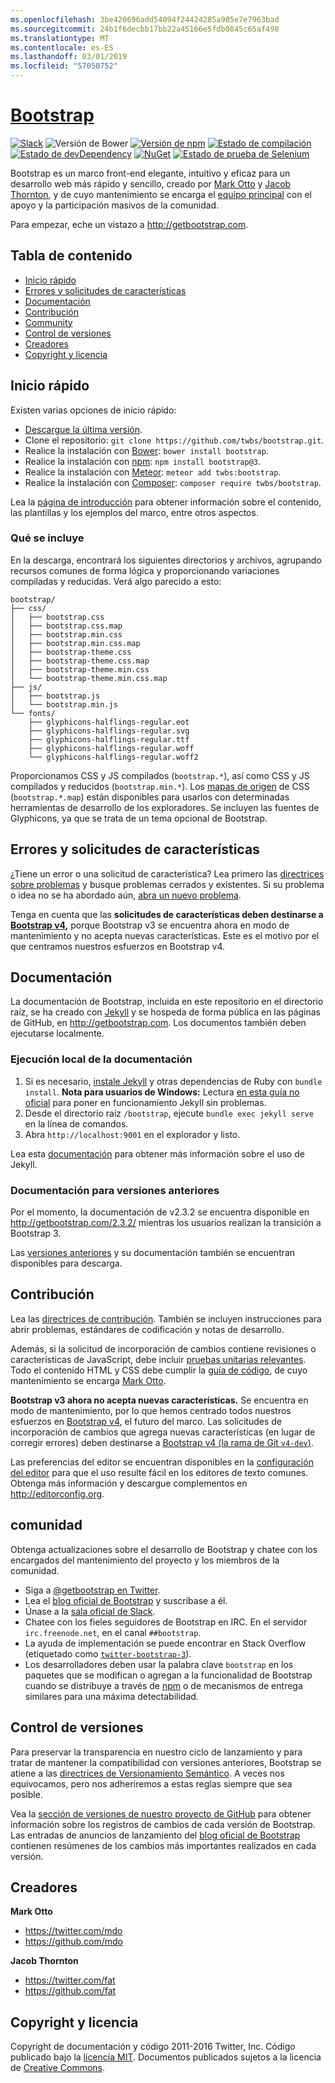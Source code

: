```yaml
---
ms.openlocfilehash: 3be420696add54094f24424285a905e7e7963bad
ms.sourcegitcommit: 24b1f6decbb17bb22a45166e5fdb0845c65af498
ms.translationtype: MT
ms.contentlocale: es-ES
ms.lasthandoff: 03/01/2019
ms.locfileid: "57050752"
---
```

# <a name="bootstraphttpgetbootstrapcom"></a>[Bootstrap](http://getbootstrap.com)

[![Slack](https://bootstrap-slack.herokuapp.com/badge.svg)](https://bootstrap-slack.herokuapp.com)
![Versión de Bower ](https://img.shields.io/bower/v/bootstrap.svg)
[![Versión de npm](https://img.shields.io/npm/v/bootstrap.svg)](https://www.npmjs.com/package/bootstrap)
[![Estado de compilación](https://img.shields.io/travis/twbs/bootstrap/master.svg)](https://travis-ci.org/twbs/bootstrap)
[![Estado de devDependency](https://img.shields.io/david/dev/twbs/bootstrap.svg)](https://david-dm.org/twbs/bootstrap#info=devDependencies)
[![NuGet](https://img.shields.io/nuget/v/bootstrap.svg)](https://www.nuget.org/packages/Bootstrap)
[![Estado de prueba de Selenium](https://saucelabs.com/browser-matrix/bootstrap.svg)](https://saucelabs.com/u/bootstrap)

Bootstrap es un marco front-end elegante, intuitivo y eficaz para un desarrollo web más rápido y sencillo, creado por [Mark Otto](https://twitter.com/mdo) y [Jacob Thornton](https://twitter.com/fat), y de cuyo mantenimiento se encarga el [equipo principal](https://github.com/orgs/twbs/people) con el apoyo y la participación masivos de la comunidad.

Para empezar, eche un vistazo a <http://getbootstrap.com>.


## <a name="table-of-contents"></a>Tabla de contenido

* [Inicio rápido](#quick-start)
* [Errores y solicitudes de características](#bugs-and-feature-requests)
* [Documentación](#documentation)
* [Contribución](#contributing)
* [Community](#community)
* [Control de versiones](#versioning)
* [Creadores](#creators)
* [Copyright y licencia](#copyright-and-license)


## <a name="quick-start"></a>Inicio rápido

Existen varias opciones de inicio rápido:

* [Descargue la última versión](https://github.com/twbs/bootstrap/archive/v3.3.7.zip).
* Clone el repositorio: `git clone https://github.com/twbs/bootstrap.git`.
* Realice la instalación con [Bower](http://bower.io): `bower install bootstrap`.
* Realice la instalación con [npm](https://www.npmjs.com): `npm install bootstrap@3`.
* Realice la instalación con [Meteor](https://www.meteor.com): `meteor add twbs:bootstrap`.
* Realice la instalación con [Composer](https://getcomposer.org): `composer require twbs/bootstrap`.

Lea la [página de introducción](http://getbootstrap.com/getting-started/) para obtener información sobre el contenido, las plantillas y los ejemplos del marco, entre otros aspectos.

### <a name="whats-included"></a>Qué se incluye

En la descarga, encontrará los siguientes directorios y archivos, agrupando recursos comunes de forma lógica y proporcionando variaciones compiladas y reducidas. Verá algo parecido a esto:

```
bootstrap/
├── css/
│   ├── bootstrap.css
│   ├── bootstrap.css.map
│   ├── bootstrap.min.css
│   ├── bootstrap.min.css.map
│   ├── bootstrap-theme.css
│   ├── bootstrap-theme.css.map
│   ├── bootstrap-theme.min.css
│   └── bootstrap-theme.min.css.map
├── js/
│   ├── bootstrap.js
│   └── bootstrap.min.js
└── fonts/
    ├── glyphicons-halflings-regular.eot
    ├── glyphicons-halflings-regular.svg
    ├── glyphicons-halflings-regular.ttf
    ├── glyphicons-halflings-regular.woff
    └── glyphicons-halflings-regular.woff2
```

Proporcionamos CSS y JS compilados (`bootstrap.*`), así como CSS y JS compilados y reducidos (`bootstrap.min.*`). Los [mapas de origen](https://developer.chrome.com/devtools/docs/css-preprocessors) de CSS (`bootstrap.*.map`) están disponibles para usarlos con determinadas herramientas de desarrollo de los exploradores. Se incluyen las fuentes de Glyphicons, ya que se trata de un tema opcional de Bootstrap.


## <a name="bugs-and-feature-requests"></a>Errores y solicitudes de características

¿Tiene un error o una solicitud de característica? Lea primero las [directrices sobre problemas](https://github.com/twbs/bootstrap/blob/master/CONTRIBUTING.md#using-the-issue-tracker) y busque problemas cerrados y existentes. Si su problema o idea no se ha abordado aún, [abra un nuevo problema](https://github.com/twbs/bootstrap/issues/new).

Tenga en cuenta que las **solicitudes de características deben destinarse a [Bootstrap v4](https://github.com/twbs/bootstrap/tree/v4-dev),** porque Bootstrap v3 se encuentra ahora en modo de mantenimiento y no acepta nuevas características. Este es el motivo por el que centramos nuestros esfuerzos en Bootstrap v4.


## <a name="documentation"></a>Documentación

La documentación de Bootstrap, incluida en este repositorio en el directorio raíz, se ha creado con [Jekyll](http://jekyllrb.com) y se hospeda de forma pública en las páginas de GitHub, en <http://getbootstrap.com>. Los documentos también deben ejecutarse localmente.

### <a name="running-documentation-locally"></a>Ejecución local de la documentación

1. Si es necesario, [instale Jekyll](http://jekyllrb.com/docs/installation) y otras dependencias de Ruby con `bundle install`.
   **Nota para usuarios de Windows:** Lectura [en esta guía no oficial](http://jekyll-windows.juthilo.com/) para poner en funcionamiento Jekyll sin problemas.
2. Desde el directorio raíz `/bootstrap`, ejecute `bundle exec jekyll serve` en la línea de comandos.
4. Abra `http://localhost:9001` en el explorador y listo.

Lea esta [documentación](http://jekyllrb.com/docs/home/) para obtener más información sobre el uso de Jekyll.

### <a name="documentation-for-previous-releases"></a>Documentación para versiones anteriores

Por el momento, la documentación de v2.3.2 se encuentra disponible en <http://getbootstrap.com/2.3.2/> mientras los usuarios realizan la transición a Bootstrap 3.

Las [versiones anteriores](https://github.com/twbs/bootstrap/releases) y su documentación también se encuentran disponibles para descarga.


## <a name="contributing"></a>Contribución

Lea las [directrices de contribución](https://github.com/twbs/bootstrap/blob/master/CONTRIBUTING.md). También se incluyen instrucciones para abrir problemas, estándares de codificación y notas de desarrollo.

Además, si la solicitud de incorporación de cambios contiene revisiones o características de JavaScript, debe incluir [pruebas unitarias relevantes](https://github.com/twbs/bootstrap/tree/master/js/tests). Todo el contenido HTML y CSS debe cumplir la [guía de código](https://github.com/mdo/code-guide), de cuyo mantenimiento se encarga [Mark Otto](https://github.com/mdo).

**Bootstrap v3 ahora no acepta nuevas características.** Se encuentra en modo de mantenimiento, por lo que hemos centrado todos nuestros esfuerzos en [Bootstrap v4](https://github.com/twbs/bootstrap/tree/v4-dev), el futuro del marco. Las solicitudes de incorporación de cambios que agrega nuevas características (en lugar de corregir errores) deben destinarse a [Bootstrap v4 (la rama de Git `v4-dev`)](https://github.com/twbs/bootstrap/tree/v4-dev).

Las preferencias del editor se encuentran disponibles en la [configuración del editor](https://github.com/twbs/bootstrap/blob/master/.editorconfig) para que el uso resulte fácil en los editores de texto comunes. Obtenga más información y descargue complementos en <http://editorconfig.org>.


## <a name="community"></a>comunidad

Obtenga actualizaciones sobre el desarrollo de Bootstrap y chatee con los encargados del mantenimiento del proyecto y los miembros de la comunidad.

* Siga a [@getbootstrap en Twitter](https://twitter.com/getbootstrap).
* Lea el [blog oficial de Bootstrap](http://blog.getbootstrap.com) y suscríbase a él.
* Únase a la [sala oficial de Slack](https://bootstrap-slack.herokuapp.com).
* Chatee con los fieles seguidores de Bootstrap en IRC. En el servidor `irc.freenode.net`, en el canal `##bootstrap`.
* La ayuda de implementación se puede encontrar en Stack Overflow (etiquetado como [`twitter-bootstrap-3`](https://stackoverflow.com/questions/tagged/twitter-bootstrap-3)).
* Los desarrolladores deben usar la palabra clave `bootstrap` en los paquetes que se modifican o agregan a la funcionalidad de Bootstrap cuando se distribuye a través de [npm](https://www.npmjs.com/browse/keyword/bootstrap) o de mecanismos de entrega similares para una máxima detectabilidad.


## <a name="versioning"></a>Control de versiones

Para preservar la transparencia en nuestro ciclo de lanzamiento y para tratar de mantener la compatibilidad con versiones anteriores, Bootstrap se atiene a las [directrices de Versionamiento Semántico](http://semver.org/). A veces nos equivocamos, pero nos adheriremos a estas reglas siempre que sea posible.

Vea la [sección de versiones de nuestro proyecto de GitHub](https://github.com/twbs/bootstrap/releases) para obtener información sobre los registros de cambios de cada versión de Bootstrap. Las entradas de anuncios de lanzamiento del [blog oficial de Bootstrap](http://blog.getbootstrap.com) contienen resúmenes de los cambios más importantes realizados en cada versión.


## <a name="creators"></a>Creadores

**Mark Otto**

* <https://twitter.com/mdo>
* <https://github.com/mdo>

**Jacob Thornton**

* <https://twitter.com/fat>
* <https://github.com/fat>


## <a name="copyright-and-license"></a>Copyright y licencia

Copyright de documentación y código 2011-2016 Twitter, Inc. Código publicado bajo la [licencia MIT](https://github.com/twbs/bootstrap/blob/master/LICENSE). Documentos publicados sujetos a la licencia de [Creative Commons](https://github.com/twbs/bootstrap/blob/master/docs/LICENSE).
